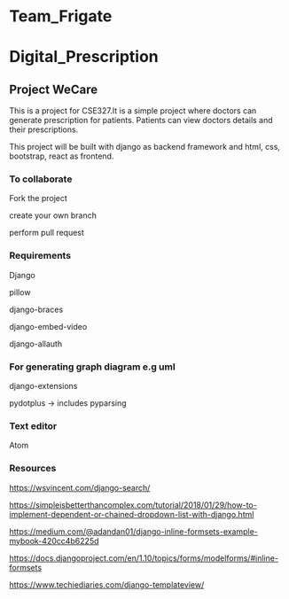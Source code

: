 # Team_Frigate
# Digital_Prescription

## Project WeCare

This is a project for CSE327.It is a simple project where doctors can generate prescription for patients. Patients can view doctors details and their prescriptions.

This project will be built with django as backend framework and html, css, bootstrap, react as frontend.

### To collaborate

Fork the project

create your own branch

perform pull request

### Requirements

Django

pillow

django-braces

django-embed-video

django-allauth

### For generating graph diagram e.g uml

django-extensions

pydotplus -> includes pyparsing

### Text editor
Atom

### Resources
https://wsvincent.com/django-search/

https://simpleisbetterthancomplex.com/tutorial/2018/01/29/how-to-implement-dependent-or-chained-dropdown-list-with-django.html

https://medium.com/@adandan01/django-inline-formsets-example-mybook-420cc4b6225d

https://docs.djangoproject.com/en/1.10/topics/forms/modelforms/#inline-formsets

https://www.techiediaries.com/django-templateview/
